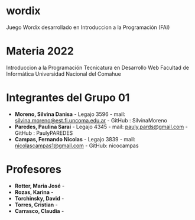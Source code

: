 # wordix
Juego Wordix desarrollado en Introduccion a la Programación (FAI)

# Materia 2022

Introduccion a la Programación
Tecnicatura en Desarrollo Web
Facultad de Informática
Universidad Nacional del Comahue

# Integrantes del Grupo 01

- **Moreno, Silvina Danisa** - Legajo 3596 - mail: silvina.moreno@est.fi.uncoma.edu.ar - GitHub : SilvinaMoreno
- **Paredes, Paulina Sarai** - Legajo 4345 - mail: pauly.pards@gmail.com - GitHub : PaulyPAREDES
- **Campas, Fernando Nicolas** - Legajo 3839 - mail: nicolascampas1@gmail.com - GitHub: nicocampas
# Profesores

- **Rotter, Maria José** -
- **Rozas, Karina** -
- **Torchinsky, David** -
- **Torres, Cristian** -
- **Carrasco, Claudia** -